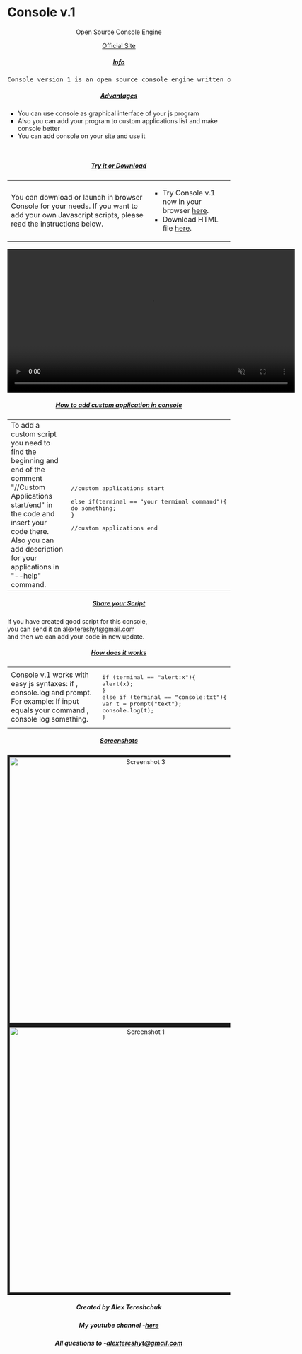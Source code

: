 # Console v.1

<p align="center">Open Source Console Engine</p>
<div align="center"><a href="http://console.kl.com.ua/" align="center"> Official Site </a></div>

<h5 align="center"><u>Info</u></h5>
<pre style="text-align:center;">Console version 1 is an open source console engine written on a java script that has many ways to use it. </pre>
<h5 align="center"><u>Advantages</u></h5>
<ul type="square">
<li>
You can use console as graphical interface of your js program
</li> <li>
Also you can add your program to custom applications list and make console better
</li> <li>
You can add console on your site and use it</li>
</ul>



<br>
<h5 align="center"><u>Try it or Download</u></h5>
<table align="center" width="700">
<tr>
<td width="300">You can download or launch in browser Console for your needs.
If you want to add your own Javascript scripts, please read the instructions below.
<br>

</td>
<td><ul type="square">
<li>Try Console v.1 now in your browser <a href="AlexOS.html">here</a>.</li>
<li>Download HTML file <a href="https://www.dropbox.com/s/5s7ylibkmlzsnxq/AlexOS.html?dl=1" >here</a>.</li>
</ul>
</td>
</tr>
</table>

<video  autoplay muted loop width="650" hight="300">
   <source src="consolee test-2019-03-17_09.01.54.mp4" type="video/ogg; codecs=&quot;theora, vorbis&quot;">
</video>
<h5 align="center"><u>How to add custom application in console</u></h5>
<table align="center" width="700">
<tr>
<td>To add a custom script you need to find the beginning and end of the comment "//Custom Applications start/end" in the code and insert your code there.<br>Also you can add description for your applications in "--help" command.</td>
<td>

<pre>

//custom applications start

else if(terminal == "your terminal command"){
do something;
}

//custom applications end
</pre>

</td>
</tr>
</table>


<h5 align="center"><u>Share your Script</u> </h5>
If you have created good script for this console,<br> you can send it on <u>alextereshyt@gmail.com</u> <br> and then we can add your code in new update.
<h5 align="center"><u>How does it works</u></h5>


<table align="center" width="700">
<tr>
<td>Console v.1 works with easy js syntaxes: if , console.log and prompt.<br>
For example: If input equals your command , console log something.

</td>
<td>


<pre>
if (terminal == "alert:x"){
alert(x);
}
else if (terminal == "console:txt"){
var t = prompt("text");
console.log(t);
}
</pre>

</td>

</tr>
</table>

<h5 align="center"><u>Screenshots</u></h5>



<!-- The four columns -->
<div class="row" style="text-align:center">
  
  <div class="column">
    <img src="http://console.kl.com.ua/Screenshot_20190317_102835.png" alt="Screenshot 3" width="600" hight="280" border="5" onclick="myFunction(this);">
  </div>
  <div class="column">
    <img src="http://console.kl.com.ua/Screenshot_20190317_100508.png" width="600" hight="280" alt="Screenshot 1"  border="5"  onclick="myFunction(this);">
  </div>


<h5 align="center">Created by Alex Tereshchuk</h5>

<h5 align="center"> My youtube channel -<a href="https://www.youtube.com/channel/UCesHU39w-wynhvISCrVerow?view_as=subscriber" >here</a></h5>
<h5 align="center">All questions to -<u>alextereshyt@gmail.com</u></h5>



